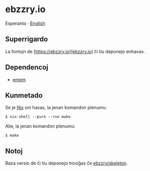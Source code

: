 ebzzry.io
=========

Esperanto · [English](README.en.md)


Superrigardo
------------

La fontojn de [https://ebzzry.io](ebzzry.io) ĉi tiu deponejo enhavas.


Dependencoj
-----------

- [emem](https://github.com/ebzzry/emem)


Kunmetado
---------

Se je [Nix](htpts://nixos.org/nix) oni havas, la jenan komandon plenumu:

    $ nix-shell --pure --run make

Alie, la jenan komandon plenumu:

    $ make


Notoj
-----

Baza versio de ĉi tiu deponejo troviĝas ĉe [ebzzry/skeleton](https://github.com/ebzzry/skeleton).
